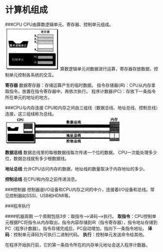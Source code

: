 计算机组成
===

###CPU
CPU由算数逻辑单元、寄存器、控制单元组成。
![](./相关文件/4.1.png)
算数逻辑单元对数据进行运算，寄存器存放数据，控制单元控制各系统的交互。

**寄存器**
数据寄存器：存储运算产生的临时数据。
指令存储器(IR)：CPU从内存拿取指令，放置在指令寄存器中，再依次执行。
程序计数器(PC)：存放下一条指令所在单元的地址的地方。

###CPU与内存连接
CPU和内存之间由三组线（数据总线、地址总线、控制总线）连接，这三组线称为总线。
![](./相关文件/4.2.png)

**数据总线**
数据总线里的每根数据线每次传递一个位的数据。
CPU一次能处理多少位，数据总线就有多少根数据线。

**地址总线**
允许CPU访问内存的数据，地址线的数量取决于内存地址的多少。

**控制总线**
在CPU和内存之前传递消息。

###控制器
控制器是I/O设备和CPU内存之间的中介，连接着I/O设备和总线。常见控制器如SSSI、USB和HDMI等。


###程序执行

####机器周期
一个周期包括3步：取指令—>译码—>执行。
**取指令**：CPU控制单元根据PC将指令从内存取出，指令内容存储到IR（指令寄存器），指令地址存储到PC（程序计数器）。指令存储完成后，PC自动增加，指向下一条指令地址。
**译码**：控制单元译码为可执行二进制代码。
**执行**：控制单元发送命令给其他。

在程序开始执行前，它的第一条指令所在的内存单元地址会送入程序计数器。